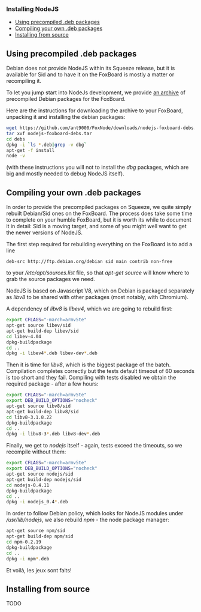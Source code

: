 ### Installing NodeJS ###

* [Using precompiled .deb packages](#deb)
* [Compiling your own .deb packages](#deb-build)
* [Installing from source](#src)

<a name="deb">Using precompiled .deb packages</a>
-------------------------------------------------

Debian does not provide NodeJS within its Squeeze release, but it is available for Sid and to have it on the FoxBoard is mostly a matter or recompiling it.

To let you jump start into NodeJs development, we provide [an archive](/ant9000/FoxNode/downloads/nodejs-foxboard-debs.tar) of precompiled Debian packages for the FoxBoard.

Here are the instructions for downloading the archive to your FoxBoard, unpacking it and installing the debian packages:
```bash
wget https://github.com/ant9000/FoxNode/downloads/nodejs-foxboard-debs.tar
tar xvf nodejs-foxboard-debs.tar
cd debs
dpkg -i `ls *.deb|grep -v dbg`
apt-get -f install
node -v
```

(with these instructions you will not to install the *dbg* packages, which are big and mostly needed to debug NodeJS itself).

<a name="deb-build">Compiling your own .deb packages</a>
--------------------------------------------------------

In order to provide the precompiled packages on Squeeze, we quite simply rebuilt Debian/Sid ones on the FoxBoard. The process does take some time to complete on your humble FoxBoard, but it is worth its while to document it in detail: Sid is a moving target, and some of you might well want to get the newer versions of NodeJS.

The first step required for rebuilding everything on the FoxBoard is to add a line

```
deb-src http://ftp.debian.org/debian sid main contrib non-free
```

to your */etc/apt/sources.list* file, so that *apt-get source* will know where to grab the source packages we need.


NodeJS is based on Javascript V8, which on Debian is packaged separately as *libv8* to be shared with other packages (most notably, with Chromium).

A dependency of *libv8* is *libev4*, which we are going to rebuild first:

```bash
export CFLAGS="-march=armv5te"
apt-get source libev/sid
apt-get build-dep libev/sid
cd libev-4.04
dpkg-buildpackage
cd ..
dpkg -i libev4*.deb libev-dev*.deb
```

Then it is time for *libv8*, which is the biggest package of the batch. Compilation completes correctly but the tests default timeout of 60 seconds is too short and they fail. Compiling with tests disabled we obtain the required package - after a few hours:

```bash
export CFLAGS="-march=armv5te"
export DEB_BUILD_OPTIONS="nocheck"
apt-get source libv8/sid
apt-get build-dep libv8/sid
cd libv8-3.1.8.22
dpkg-buildpackage
cd ..
dpkg -i libv8-3*.deb libv8-dev*.deb
```

Finally, we get to *nodejs* itself - again, tests exceed the timeouts, so we recompile without them:

```bash
export CFLAGS="-march=armv5te"
export DEB_BUILD_OPTIONS="nocheck"
apt-get source nodejs/sid
apt-get build-dep nodejs/sid
cd nodejs-0.4.11
dpkg-buildpackage
cd ..
dpkg -i nodejs_0.4*.deb
```

In order to follow Debian policy, which looks for NodeJS modules under */usr/lib/nodejs*, we also rebuild *npm* - the node package manager:

```bash
apt-get source npm/sid
apt-get build-dep npm/sid
cd npm-0.2.19
dpkg-buildpackage
cd ..
dpkg -i npm*.deb
```

Et voilà, les jeux sont faits!

<a name="src">Installing from source</a>
----------------------------------------

TODO
